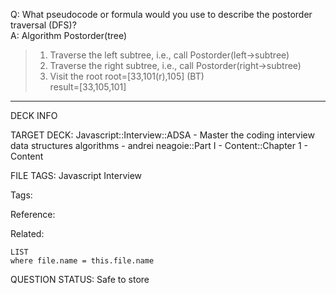 Q: What pseudocode or formula would you use to describe the postorder traversal (DFS)?  
A: Algorithm Postorder(tree)
> 1. Traverse the left subtree, i.e., call Postorder(left->subtree)
> 2. Traverse the right subtree, i.e., call Postorder(right->subtree)
> 3. Visit the root
root=[33,101(r),105] (BT)  
result=[33,105,101]


---

DECK INFO

TARGET DECK: Javascript::Interview::ADSA - Master the coding interview data structures algorithms - andrei neagoie::Part I - Content::Chapter 1 - Content

FILE TAGS: Javascript Interview

Tags:

Reference:

Related:

```dataview
LIST
where file.name = this.file.name
```

QUESTION STATUS: Safe to store